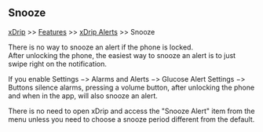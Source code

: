 ## Snooze  
[xDrip](../README.md) >> [Features](./Features_page) >> [xDrip Alerts](./Alerts_page) >> Snooze  
  
There is no way to snooze an alert if the phone is locked.  
After unlocking the phone, the easiest way to snooze an alert is to just swipe right on the notification.  
  
If you enable Settings &#8722;> Alarms and Alerts &#8722;> Glucose Alert Settings &#8722;> Buttons silence alarms, pressing a volume button, after unlocking the phone and when in the app, will also snooze an alert.  
  
There is no need to open xDrip and access the "Snooze Alert" item from the menu unless you need to choose a snooze period different from the default.  
  
